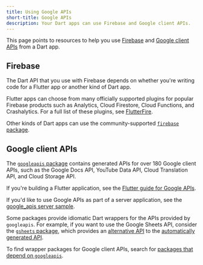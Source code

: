 ```yaml
---
title: Using Google APIs
short-title: Google APIs
description: Your Dart apps can use Firebase and Google client APIs.
---
```


This page points to resources to help you use
[Firebase][] and [Google client APIs][] from a Dart app.


## Firebase

The Dart API that you use with Firebase depends
on whether you're writing code for a Flutter app or another kind of Dart app.

Flutter apps can choose from many officially supported plugins for
popular Firebase products such as Analytics, Cloud Firestore,
Cloud Functions, and Crashalytics.
For a full list of these plugins, see [FlutterFire][].

Other kinds of Dart apps can use
the community-supported [`firebase` package][].

## Google client APIs

The [`googleapis` package][] contains generated APIs for
over 180 Google client APIs,
such as the Google Docs API, YouTube Data API,
Cloud Translation API, and Cloud Storage API.

If you're building a Flutter application, see the
[Flutter guide for Google APIs][flutter-google-apis].

If you'd like to use Google APIs as part of a server application, see the
[google_apis server sample][server-sample].

Some packages provide idiomatic Dart wrappers for
the APIs provided by `googleapis`.
For example, if you want to use the Google Sheets API,
consider the [`gsheets` package][],
which provides an [alternative API][gsheets-api-docs] to the
[automatically generated API][gsheets-api-docs-gapi].

To find wrapper packages for Google client APIs, search for
[packages that depend on `googleapis`][gapi-packages].


[Firebase]: https://firebase.google.com/use-cases
[FlutterFire]: https://firebase.flutterdev.netlify.app/
[`firebase` package]: {{site.pub-pkg}}/firebase
[gapi-packages]: {{site.pub-pkg}}?q=dependency%3Agoogleapis
[Google client APIs]: https://developers.google.com/api-client-library
[`googleapis` package]: {{site.pub-pkg}}/googleapis
[`gsheets` package]: {{site.pub-pkg}}/gsheets
[gsheets-api-docs]: {{site.pub-api}}/gsheets/latest/gsheets/gsheets-library.html
[gsheets-api-docs-gapi]: {{site.pub-api}}/googleapis/latest/sheets.v4/sheets.v4-library.html
[flutter-google-apis]: https://flutterdev.netlify.app/docs/development/data-and-backend/google-apis
[server-sample]: https://github.com/dart-lang/samples/tree/master/server/google_apis
